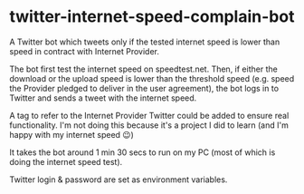 # twitter-internet-speed-complain-bot
A Twitter bot which tweets only if the tested internet speed is lower than speed in contract with Internet Provider.

The bot first test the internet speed on speedtest.net.
Then, if either the download or the upload speed is lower than the threshold speed (e.g. speed the Provider pledged to deliver in the user agreement), the bot logs in to Twitter and sends a tweet with the internet speed.

A tag to refer to the Internet Provider Twitter could be added to ensure real functionality. I'm not doing this because it's a project I did to learn (and I'm happy with my internet speed 😉)

It takes the bot around 1 min 30 secs to run on my PC (most of which is doing the internet speed test).

Twitter login & password are set as environment variables.

